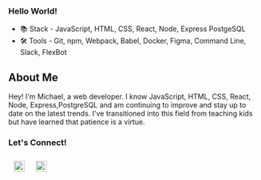 ### Hello World!


- 📚 Stack - JavaScript, HTML, CSS, React, Node, Express PostgeSQL
- 🛠 Tools -  Git, npm, Webpack, Babel, Docker, Figma, Command Line, Slack, FlexBot
## About Me
Hey! I'm Michael, a web developer. I know JavaScript, HTML, CSS, React, Node, Express,PostgreSQL and am continuing to improve and stay up to date on the latest trends. I've transitioned into this field from teaching kids but have learned that patience is a virtue. 
### Let's Connect!
[<img align="left" alt="LinkedIn" width="22px" src="https://cdn.jsdelivr.net/npm/simple-icons@v3/icons/linkedin.svg"  style="margin: 11px;"/>](https://www.linkedin.com/in/chang-michael/)
[<img align="left" alt="Email" width="22px" src="https://cdn.jsdelivr.net/npm/simple-icons@v3/icons/gmail.svg"  style="margin: 11px;"/>](mailto:michaelkuochang@gmail.com)
<!--
**michael5522/michael5522** is a ✨ _special_ ✨ repository because its `README.md` (this file) appears on your GitHub profile.

Here are some ideas to get you started:

- 🔭 I’m currently working on ...
- 🌱 I’m currently learning ...
- 👯 I’m looking to collaborate on ...
- 🤔 I’m looking for help with ...
- 💬 Ask me about ...
- 📫 How to reach me: ...
- 😄 Pronouns: ...
- ⚡ Fun fact: ...
-->
